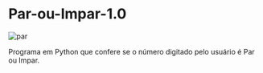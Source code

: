 # Par-ou-Impar-1.0
![par](https://user-images.githubusercontent.com/121234114/217614826-7f7c00d3-21df-41c9-93fa-0805a3a07a7c.png)

Programa em Python que confere se o número digitado pelo usuário é Par ou Impar.
